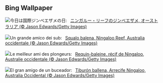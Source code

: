 ## Bing Wallpaper
![](https://www.bing.com/th?id=OHR.NingalooShark_JA-JP8020672335_UHD.jpg&w=1000)今日は国際ジンベエザメの日:&nbsp;&ensp;[ニンガルー・リーフのジンベエザメ, オーストラリア (© Jason Edwards/Getty Images)](https://www.bing.com/th?id=OHR.NingalooShark_JA-JP8020672335_UHD.jpg)
<br><br/>
![](https://www.bing.com/th?id=OHR.NingalooShark_IT-IT4786204671_UHD.jpg&w=1000)Un grande amico dei sub:&nbsp;&ensp;[Squalo balena, Ningaloo Reef, Australia occidentale (© Jason Edwards/Getty Images)](https://www.bing.com/th?id=OHR.NingalooShark_IT-IT4786204671_UHD.jpg)
<br><br/>
![](https://www.bing.com/th?id=OHR.NingalooShark_FR-FR1267107325_UHD.jpg&w=1000)Le meilleur ami des plongeurs:&nbsp;&ensp;[Requin-baleine, récif de Ningaloo, Australie occidentale (© Jason Edwards/Getty Images)](https://www.bing.com/th?id=OHR.NingalooShark_FR-FR1267107325_UHD.jpg)
<br><br/>
![](https://www.bing.com/th?id=OHR.NingalooShark_ES-ES4277361949_UHD.jpg&w=1000)El gran amigo de un buceador:&nbsp;&ensp;[Tiburón ballena, Arrecife Ningaloo, Australia Occidental (© Jason Edwards/Getty Images)](https://www.bing.com/th?id=OHR.NingalooShark_ES-ES4277361949_UHD.jpg)
<br><br/>
